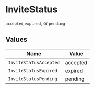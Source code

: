 # InviteStatus

`accepted`,`expired`, or `pending`


## Values

| Name                   | Value                  |
| ---------------------- | ---------------------- |
| `InviteStatusAccepted` | accepted               |
| `InviteStatusExpired`  | expired                |
| `InviteStatusPending`  | pending                |